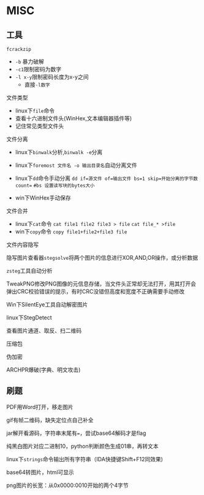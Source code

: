 # MISC

## 工具

`fcrackzip`

- `-b` 暴力破解
- `-c1`限制密码为数字
- `-l x-y`限制密码长度为x-y之间
  - 直接`-l数字`

文件类型

- linux下`file`命令
- 查看十六进制文件头(WinHex,文本编辑器插件等)
- 记住常见类型文件头

文件分离

- linux下`binwalk`分析,`binwalk -e`分离

- linux下`foremost 文件名 -o 输出目录名`自动分离文件

- linux下`dd`命令手动分离
  `dd if=源文件 of=输出文件 bs=1 skip=开始分离的字节数 count=`
  `#bs 设置读写块的bytes大小`
- win下WinHex手动保存

文件合并

- linux下`cat`命令
  `cat file1 file2 file3 > file`
  `cat file_* >file`
- win下`copy`命令
  `copy file1+file2+file3 file`

文件内容隐写

隐写图片查看器`stegsolve`将两个图片的信息进行XOR,AND,OR操作，或分析数据

`zsteg`工具自动分析

TweakPNG修改PNG图像的元信息存储，当文件头正常却无法打开，用其打开会弹出CRC校验错误的提示，有时CRC没错但高度和宽度不正确需要手动修改

Win下SilentEye工具自动解密图片

linux下StegDetect

查看图片通道、取反、扫二维码

压缩包

伪加密

ARCHPR爆破(字典、明文攻击)

## 刷题

PDF用Word打开，移走图片

gif有帧二维码，缺失定位点自己补全

jar解开看源码，字符串末尾有`=`，尝试base64解码才是flag

纯黑白图片对应二进制10，python判断颜色生成01串，再转文本

linux下`strings`命令输出所有字符串（IDA快捷键Shift+F12同效果)

base64转图片，html可显示

png图片的长宽：从0x0000:0010开始的两个4字节


